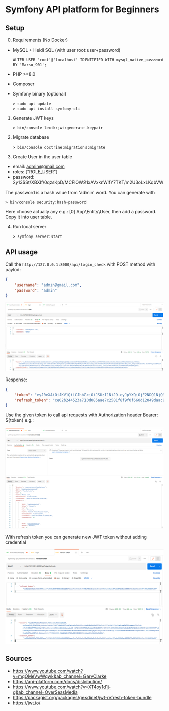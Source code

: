 # Symfony API platform for Beginners

## Setup

0. Requirements (No Docker)
- MySQL + Heidi SQL (with user root user+password)
  
      ALTER USER 'root'@'localhost' IDENTIFIED WITH mysql_native_password BY 'Marso_901';
- PHP >=8.0
- Composer
- Symfony binary (optional)

      > sudo apt update
      > sudo apt install symfony-cli

1. Generate JWT keys

       > bin/console lexik:jwt:generate-keypair

2. Migrate database

       > bin/console doctrine:migrations:migrate
   
3. Create User in the user table

- email: admin@gmail.com
- roles: ["ROLE_USER"]
- password: $2y$13$St/XBXIf/0qzsKpD/MCFlOW21xAVxknWlfY7TKT/m2U3oLxLKqbVW

The password is a hash value from 'admin' word. You can generate with

    > bin/console security:hash-password

Here choose actually any e.g.: [0] App\Entity\User, then add a password. Copy it into user table.

4. Run local server

       > symfony server:start

## API usage

Call the `http://127.0.0.1:8000/api/login_check` with POST method with paylod:

```json
{
    "username": "admin@gmail.com",
    "password": "admin"
}
```
![postman_auth](.docs/postman_auth.png)

Response:

```json
{
    "token": "eyJ0eXAiOiJKV1QiLCJhbGciOiJSUzI1NiJ9.eyJpYXQiOjE2NDQ1NjQ3ODQsImV4cCI6MTY0NDU2ODM4NCwicm9sZXMiOlsiUk9MRV9VU0VSIl0sInVzZXJuYW1lIjoiYWRtaW5AZ21haWwuY29tIn0.VOIEfOSTyA2ewsi5aSn8ikTtmiBzWkUg-Nwk-XuEHzQNmeNPkc40OFqG0mPpspmh5NM6ZSBVTiFQl7BOkPpNweFPzDSwwk2AGqydV4ko7JN5KK1eFllPkdM-Bh73qU1NUGUQEkX5UUx8UZyrA9n_hB3QbskGR14IkO3HiL-SzVUAFcKgtyYZ8Pl1l9r6jugtExqk9hhnpPWjMYTqhImlxZ-pAYWkT09OEErCI2IqP_45RAQThgd-LH1mvoXY-d8FsFHw8HtMIU7RyCUMcBRA1H9pmFoebUoCaCLf9ay_o3VG1jOxR3FcAmSHt1wtLI7i9FM0AKfO7CWhAf009jjNVw",
    "refresh_token": "ce02b244523a710d085aae7c2581f8f9f0f660d12049daac9cc7e1f6e0d0a90bdfe2c1c0cf2e8021e601ec37a6b092d0ac4858473a0236118f49ef0138429a59"
}
```

Use the given token to call api requests with Authorization header Bearer: ${token} e.g.:

![postman_request](.docs/postman_request.png)

With refresh token you can generate new JWT token without adding credential

![postman_refresh](.docs/postman_refresh.png)

## Sources

- https://www.youtube.com/watch?v=mqOMeVwWqwk&ab_channel=GaryClarke
- https://api-platform.com/docs/distribution/
- https://www.youtube.com/watch?v=XT4oy1d1j-g&ab_channel=OverSeasMedia
- https://packagist.org/packages/gesdinet/jwt-refresh-token-bundle
- https://jwt.io/